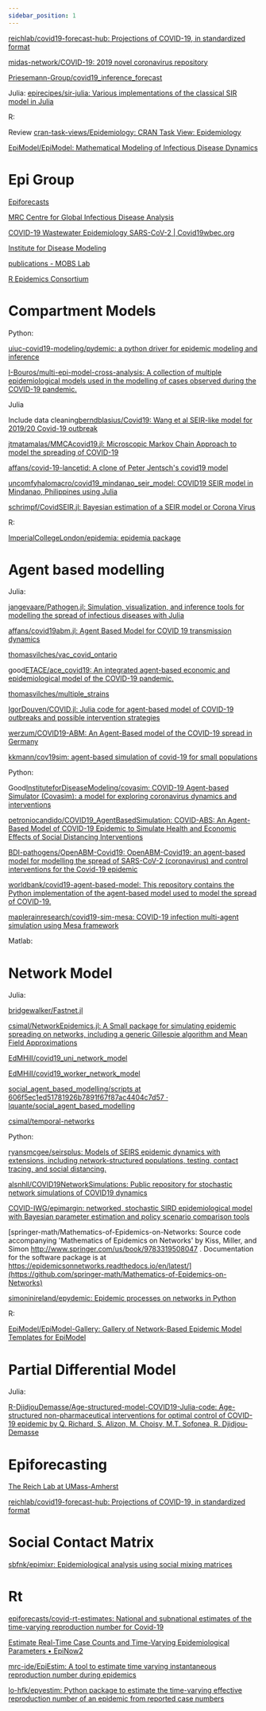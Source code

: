 ```yaml
---
sidebar_position: 1
---
```


[reichlab/covid19-forecast-hub: Projections of COVID-19, in standardized format](https://github.com/reichlab/covid19-forecast-hub)

[midas-network/COVID-19: 2019 novel coronavirus repository](https://github.com/midas-network/COVID-19)

[Priesemann-Group/covid19_inference_forecast](https://github.com/Priesemann-Group/covid19_inference_forecast)

Julia: [epirecipes/sir-julia: Various implementations of the classical SIR model in Julia](https://github.com/epirecipes/sir-julia)

R: 

Review [cran-task-views/Epidemiology: CRAN Task View: Epidemiology](https://github.com/cran-task-views/Epidemiology)


[EpiModel/EpiModel: Mathematical Modeling of Infectious Disease Dynamics](https://github.com/EpiModel/EpiModel)

# Epi Group
[Epiforecasts](https://github.com/epiforecasts)

[MRC Centre for Global Infectious Disease Analysis](https://github.com/mrc-ide)

[COVID-19 Wastewater Epidemiology SARS-CoV-2 | Covid19wbec.org](https://www.covid19wbec.org/)

[Institute for Disease Modeling](https://github.com/InstituteforDiseaseModeling)

[publications - MOBS Lab](https://www.mobs-lab.org/publications.html)

[R Epidemics Consortium](https://github.com/reconhub)


# Compartment Models
Python:

[uiuc-covid19-modeling/pydemic: a python driver for epidemic modeling and inference](https://github.com/uiuc-covid19-modeling/pydemic)

[I-Bouros/multi-epi-model-cross-analysis: A collection of multiple epidemiological models used in the modelling of cases observed during the COVID-19 pandemic.](https://github.com/I-Bouros/multi-epi-model-cross-analysis)


Julia

Include data cleaning[berndblasius/Covid19: Wang et al SEIR-like model for 2019/20 Covid-19 outbreak](https://github.com/berndblasius/Covid19)

[jtmatamalas/MMCAcovid19.jl: Microscopic Markov Chain Approach to model the spreading of COVID-19](https://github.com/jtmatamalas/MMCAcovid19.jl)


[affans/covid-19-lancetid: A clone of Peter Jentsch's covid19 model](https://github.com/affans/covid-19-lancetid)

[uncomfyhalomacro/covid19_mindanao_seir_model: COVID19 SEIR model in Mindanao, Philippines using Julia](https://github.com/uncomfyhalomacro/covid19_mindanao_seir_model)

[schrimpf/CovidSEIR.jl: Bayesian estimation of a SEIR model or Corona Virus](https://github.com/schrimpf/CovidSEIR.jl)


R:

[ImperialCollegeLondon/epidemia: epidemia package](https://github.com/ImperialCollegeLondon/epidemia)

# Agent based modelling
Julia:

[jangevaare/Pathogen.jl: Simulation, visualization, and inference tools for modelling the spread of infectious diseases with Julia](https://github.com/jangevaare/Pathogen.jl)

[affans/covid19abm.jl: Agent Based Model for COVID 19 transmission dynamics](https://github.com/affans/covid19abm.jl)

[thomasvilches/vac_covid_ontario](https://github.com/thomasvilches/vac_covid_ontario)


good[ETACE/ace_covid19: An integrated agent-based economic and epidemiological model of the COVID-19 pandemic.](https://github.com/ETACE/ace_covid19)

[thomasvilches/multiple_strains](https://github.com/thomasvilches/multiple_strains)

[IgorDouven/COVID.jl: Julia code for agent-based model of COVID-19 outbreaks and possible intervention strategies](https://github.com/IgorDouven/COVID.jl)

[werzum/COVID19-ABM: An Agent-Based model of the COVID-19 spread in Germany](https://github.com/werzum/COVID19-ABM)

[kkmann/cov19sim: agent-based simulation of covid-19 for small populations](https://github.com/kkmann/cov19sim)

Python:

Good[InstituteforDiseaseModeling/covasim: COVID-19 Agent-based Simulator (Covasim): a model for exploring coronavirus dynamics and interventions](https://github.com/InstituteforDiseaseModeling/covasim)

[petroniocandido/COVID19_AgentBasedSimulation: COVID-ABS: An Agent-Based Model of COVID-19 Epidemic to Simulate Health and Economic Effects of Social Distancing Interventions](https://github.com/petroniocandido/COVID19_AgentBasedSimulation)

[BDI-pathogens/OpenABM-Covid19: OpenABM-Covid19: an agent-based model for modelling the spread of SARS-CoV-2 (coronavirus) and control interventions for the Covid-19 epidemic](https://github.com/BDI-pathogens/OpenABM-Covid19)

[worldbank/covid19-agent-based-model: This repository contains the Python implementation of the agent-based model used to model the spread of COVID-19.](https://github.com/worldbank/covid19-agent-based-model)

[maplerainresearch/covid19-sim-mesa: COVID-19 infection multi-agent simulation using Mesa framework](https://github.com/maplerainresearch/covid19-sim-mesa)

Matlab:



# Network Model
Julia:

[bridgewalker/Fastnet.jl](https://github.com/bridgewalker/Fastnet.jl)

[csimal/NetworkEpidemics.jl: A Small package for simulating epidemic spreading on networks, including a generic Gillespie algorithm and Mean Field Approximations](https://github.com/csimal/NetworkEpidemics.jl)

[EdMHill/covid19_uni_network_model](https://github.com/EdMHill/covid19_uni_network_model)

[EdMHill/covid19_worker_network_model](https://github.com/EdMHill/covid19_worker_network_model)

[social_agent_based_modelling/scripts at 606f5ec1ed51781926b7891f67f87ac4404c7d57 · lquante/social_agent_based_modelling](https://github.com/lquante/social_agent_based_modelling/tree/606f5ec1ed51781926b7891f67f87ac4404c7d57/scripts)

[csimal/temporal-networks](https://github.com/csimal/temporal-networks)



Python:

[ryansmcgee/seirsplus: Models of SEIRS epidemic dynamics with extensions, including network-structured populations, testing, contact tracing, and social distancing.](https://github.com/ryansmcgee/seirsplus)

[alsnhll/COVID19NetworkSimulations: Public repository for stochastic network simulations of COVID19 dynamics](https://github.com/alsnhll/COVID19NetworkSimulations)

[COVID-IWG/epimargin: networked, stochastic SIRD epidemiological model with Bayesian parameter estimation and policy scenario comparison tools](https://github.com/COVID-IWG/epimargin)

[springer-math/Mathematics-of-Epidemics-on-Networks: Source code accompanying 'Mathematics of Epidemics on Networks' by Kiss, Miller, and Simon http://www.springer.com/us/book/9783319508047 . Documentation for the software package is at https://epidemicsonnetworks.readthedocs.io/en/latest/](https://github.com/springer-math/Mathematics-of-Epidemics-on-Networks)

[simoninireland/epydemic: Epidemic processes on networks in Python](https://github.com/simoninireland/epydemic)

R:

[EpiModel/EpiModel-Gallery: Gallery of Network-Based Epidemic Model Templates for EpiModel](https://github.com/EpiModel/EpiModel-Gallery)

# Partial Differential Model

Julia:

[R-DjidjouDemasse/Age-structured-model-COVID19-Julia-code: Age-structured non-pharmaceutical interventions for optimal control of COVID-19 epidemic by Q. Richard, S. Alizon, M. Choisy, M.T. Sofonea, R. Djidjou-Demasse](https://github.com/R-DjidjouDemasse/Age-structured-model-COVID19-Julia-code)


# Epiforecasting
[The Reich Lab at UMass-Amherst](https://github.com/reichlab)

[reichlab/covid19-forecast-hub: Projections of COVID-19, in standardized format](https://github.com/reichlab/covid19-forecast-hub)
# Social Contact Matrix
[sbfnk/epimixr: Epidemiological analysis using social mixing matrices](https://github.com/sbfnk/epimixr)

# Rt

[epiforecasts/covid-rt-estimates: National and subnational estimates of the time-varying reproduction number for Covid-19](https://github.com/epiforecasts/covid-rt-estimates)

[Estimate Real-Time Case Counts and Time-Varying Epidemiological Parameters • EpiNow2](https://epiforecasts.io/EpiNow2/)

[mrc-ide/EpiEstim: A tool to estimate time varying instantaneous reproduction number during epidemics](https://github.com/mrc-ide/EpiEstim)

[lo-hfk/epyestim: Python package to estimate the time-varying effective reproduction number of an epidemic from reported case numbers](https://github.com/lo-hfk/epyestim)